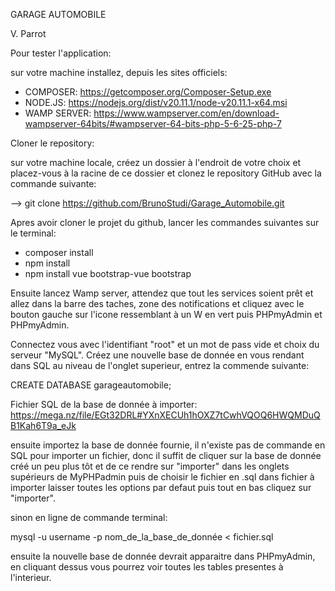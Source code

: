 GARAGE AUTOMOBILE

V. Parrot

Pour tester l'application:

sur votre machine installez, depuis les sites officiels: 
- COMPOSER:
  https://getcomposer.org/Composer-Setup.exe
- NODE.JS:
  https://nodejs.org/dist/v20.11.1/node-v20.11.1-x64.msi
- WAMP SERVER:
  https://www.wampserver.com/en/download-wampserver-64bits/#wampserver-64-bits-php-5-6-25-php-7
  

Cloner le repository:

sur votre machine locale, créez un dossier à l'endroit de votre choix et placez-vous à la racine de ce dossier et clonez le repository GitHub avec la commande suivante:

--> git clone https://github.com/BrunoStudi/Garage_Automobile.git

Apres avoir cloner le projet du github, lancer les commandes suivantes sur le terminal:

-	composer install
-	npm install
-	npm install vue bootstrap-vue bootstrap

Ensuite lancez Wamp server, attendez que tout les services soient prêt et allez dans la barre des taches, zone des notifications et cliquez avec le bouton gauche sur l'icone ressemblant à un W en vert puis PHPmyAdmin et PHPmyAdmin.

Connectez vous avec l'identifiant "root" et un mot de pass vide et choix du serveur "MySQL".
Créez une nouvelle base de donnée en vous rendant dans SQL au niveau de l'onglet superieur,
entrez la commende suivante: 

CREATE DATABASE garageautomobile;

Fichier SQL de la base de donnée à importer: https://mega.nz/file/EGt32DRL#YXnXECUh1hOXZ7tCwhVQOQ6HWQMDuQB1Kah6T9a_eJk

ensuite importez la base de donnée fournie, il n'existe pas de commande en SQL pour importer un fichier,
donc il suffit de cliquer sur la base de donnée créé un peu plus tôt et de ce rendre sur "importer" dans les onglets supérieurs de MyPHPadmin puis
de choisir le fichier en .sql dans fichier à importer laisser toutes les options par defaut puis tout en bas cliquez sur "importer".

sinon en ligne de commande terminal:

mysql -u username -p nom_de_la_base_de_donnée < fichier.sql

ensuite la nouvelle base de donnée devrait apparaitre dans PHPmyAdmin, en cliquant dessus vous pourrez voir toutes les tables presentes à l'interieur.






